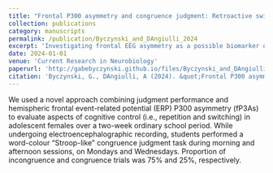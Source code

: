 ```yaml
---
title: "Frontal P300 asymmetry and congruence judgment: Retroactive switching is impaired during school day mornings in female adolescents"
collection: publications
category: manuscripts
permalink: /publication/Byczynski_and_DAngiulli_2024
excerpt: 'Investigating frontal EEG asymmetry as a possible biomarker of cognitive control abilities is especially important in ecological contexts such as school and work.'
date: 2024-01-01
venue: 'Current Research in Neurobiology'
paperurl: 'http://gabebyczynski.github.io/files/Byczynski_and_DAngiulli_2024.pdf'
citation: 'Byczynski, G., DAngiulli, A (2024). &quot;Frontal P300 asymmetry and congruence judgment: Retroactive switching is impaired during school day mornings in female adolescents.&quot; <i>Current Research in Neurobiology</i>. 6, 100128.'
---
```


We used a novel approach combining judgment performance and hemispheric frontal event-related potential (ERP) P300 asymmetry (fP3As) to evaluate aspects of cognitive control (i.e., repetition and switching) in adolescent females over a two-week ordinary school period. While undergoing electroencephalographic recording, students performed a word-colour “Stroop-like” congruence judgment task during morning and afternoon sessions, on Mondays and Wednesdays. Proportion of incongruence and congruence trials was 75% and 25%, respectively. 
